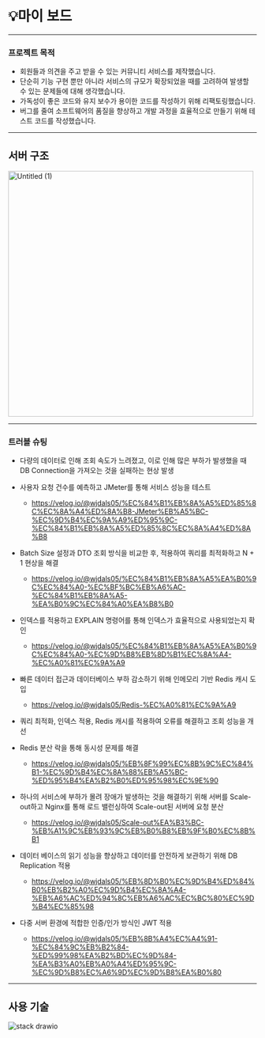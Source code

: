 # 💡마이 보드

---

### 프로젝트 목적
* 회원들과 의견을 주고 받을 수 있는 커뮤니티 서비스를 제작했습니다.
* 단순히 기능 구현 뿐만 아니라 서비스의 규모가 확장되었을 때를 고려하여 발생할 수 있는 문제들에 대해 생각했습니다.
* 가독성이 좋은 코드와 유지 보수가 용이한 코드를 작성하기 위해 리팩토링했습니다.
* 버그를 줄여 소프트웨어의 품질을 향상하고 개발 과정을 효율적으로 만들기 위해 테스트 코드를 작성했습니다.
---

## 서버 구조

<img width="497" alt="Untitled (1)" src="https://github.com/user-attachments/assets/8de79c09-b5a8-4b15-af19-15a5027d5484">

---

### 트러블 슈팅
* 다량의 데이터로 인해 조회 속도가 느려졌고, 이로 인해 많은 부하가 발생했을 때 DB Connection을 가져오는 것을 실패하는 현상 발생
  
* 사용자 요청 건수를 예측하고 JMeter를 통해 서비스 성능을 테스트
  *  https://velog.io/@wjdals05/%EC%84%B1%EB%8A%A5%ED%85%8C%EC%8A%A4%ED%8A%B8-JMeter%EB%A5%BC-%EC%9D%B4%EC%9A%A9%ED%95%9C-%EC%84%B1%EB%8A%A5%ED%85%8C%EC%8A%A4%ED%8A%B8    

* Batch Size 설정과 DTO 조회 방식을 비교한 후, 적용하여 쿼리를 최적화하고 N + 1 현상을 해결
  *   https://velog.io/@wjdals05/%EC%84%B1%EB%8A%A5%EA%B0%9C%EC%84%A0-%EC%BF%BC%EB%A6%AC-%EC%84%B1%EB%8A%A5-%EA%B0%9C%EC%84%A0%EA%B8%B0

* 인덱스를 적용하고 EXPLAIN 명령어를 통해 인덱스가 효율적으로 사용되었는지 확인
  * https://velog.io/@wjdals05/%EC%84%B1%EB%8A%A5%EA%B0%9C%EC%84%A0-%EC%9D%B8%EB%8D%B1%EC%8A%A4-%EC%A0%81%EC%9A%A9
 
* 빠른 데이터 접근과 데이터베이스 부하 감소하기 위해 인메모리 기반 Redis 캐시 도입
  * https://velog.io/@wjdals05/Redis-%EC%A0%81%EC%9A%A9

* 쿼리 최적화, 인덱스 적용, Redis 캐시를 적용하여 오류를 해결하고 조회 성능을 개선

* Redis 분산 락을 통해 동시성 문제를 해결
  * https://velog.io/@wjdals05/%EB%8F%99%EC%8B%9C%EC%84%B1-%EC%9D%B4%EC%8A%88%EB%A5%BC-%ED%95%B4%EA%B2%B0%ED%95%98%EC%9E%90

* 하나의 서비스에 부하가 몰려 장애가 발생하는 것을 해결하기 위해 서버를 Scale-out하고 Nginx를 통해 로드 밸런싱하여 Scale-out된 서버에 요청 분산
  * https://velog.io/@wjdals05/Scale-out%EA%B3%BC-%EB%A1%9C%EB%93%9C%EB%B0%B8%EB%9F%B0%EC%8B%B1

* 데이터 베이스의 읽기 성능을 향상하고 데이터를 안전하게 보관하기 위해 DB Replication 적용
  *  https://velog.io/@wjdals05/%EB%8D%B0%EC%9D%B4%ED%84%B0%EB%B2%A0%EC%9D%B4%EC%8A%A4-%EB%A6%AC%ED%94%8C%EB%A6%AC%EC%BC%80%EC%9D%B4%EC%85%98
 
* 다중 서버 환경에 적합한 인증/인가 방식인 JWT 적용
  * https://velog.io/@wjdals05/%EB%8B%A4%EC%A4%91-%EC%84%9C%EB%B2%84-%ED%99%98%EA%B2%BD%EC%9D%84-%EA%B3%A0%EB%A0%A4%ED%95%9C-%EC%9D%B8%EC%A6%9D%EC%9D%B8%EA%B0%80

---

## 사용 기술
![stack drawio](https://github.com/user-attachments/assets/b01be63f-e277-4879-b7e7-673857d07d2f)

